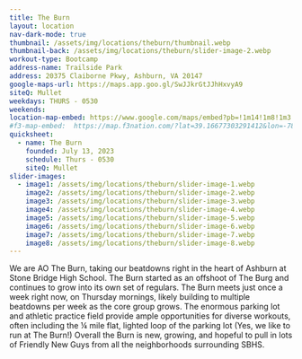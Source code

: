 ```yaml
---
title: The Burn
layout: location
nav-dark-mode: true
thumbnail: /assets/img/locations/theburn/thumbnail.webp
thumbnail-back: /assets/img/locations/theburn/slider-image-2.webp
workout-type: Bootcamp
address-name: Trailside Park
address: 20375 Claiborne Pkwy, Ashburn, VA 20147
google-maps-url: https://maps.app.goo.gl/SwJJkrGtJJhHxvyA9
siteQ: Mullet
weekdays: THURS - 0530
weekends:
location-map-embed: https://www.google.com/maps/embed?pb=!1m14!1m8!1m3!1d12393.297982649008!2d-77.5062191!3d39.0535186!3m2!1i1024!2i768!4f13.1!3m3!1m2!1s0x89b63e84de536a75%3A0xecadebba7f3011af!2sTrailside%20Park!5e0!3m2!1sen!2sus!4v1712174796954!5m2!1sen!2sus
#f3-map-embed:  https://map.f3nation.com/?lat=39.16677303291412&lon=-78.15840661175892&zoom=16
quicksheet:
  - name: The Burn
    founded: July 13, 2023
    schedule: Thurs - 0530
    siteQ: Mullet
slider-images:
  - image1: /assets/img/locations/theburn/slider-image-1.webp
    image2: /assets/img/locations/theburn/slider-image-2.webp
    image3: /assets/img/locations/theburn/slider-image-3.webp
    image4: /assets/img/locations/theburn/slider-image-4.webp
    image5: /assets/img/locations/theburn/slider-image-5.webp
    image6: /assets/img/locations/theburn/slider-image-6.webp
    image7: /assets/img/locations/theburn/slider-image-7.webp
    image8: /assets/img/locations/theburn/slider-image-8.webp
---
```


We are AO The Burn, taking our beatdowns right in the heart of Ashburn at Stone Bridge High School. The Burn started as an offshoot of The Burg and continues to grow into its own set of regulars. The Burn meets just once a week right now, on Thursday mornings, likely building to multiple beatdowns per week as the core group grows. The enormous parking lot and athletic practice field provide ample opportunities for diverse workouts, often including the ¼ mile flat, lighted loop of the parking lot (Yes, we like to run at The Burn!) Overall the Burn is new, growing, and hopeful to pull in lots of Friendly New Guys from all the neighborhoods surrounding SBHS.